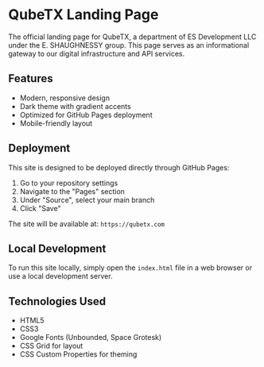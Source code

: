 # QubeTX Landing Page

The official landing page for QubeTX, a department of ES Development LLC under the E. SHAUGHNESSY group. This page serves as an informational gateway to our digital infrastructure and API services.

## Features

- Modern, responsive design
- Dark theme with gradient accents
- Optimized for GitHub Pages deployment
- Mobile-friendly layout

## Deployment

This site is designed to be deployed directly through GitHub Pages:

1. Go to your repository settings
2. Navigate to the "Pages" section
3. Under "Source", select your main branch
4. Click "Save"

The site will be available at: `https://qubetx.com`

## Local Development

To run this site locally, simply open the `index.html` file in a web browser or use a local development server.

## Technologies Used

- HTML5
- CSS3
- Google Fonts (Unbounded, Space Grotesk)
- CSS Grid for layout
- CSS Custom Properties for theming
